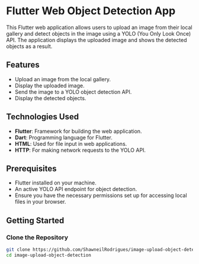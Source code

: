 # Flutter Web Object Detection App

This Flutter web application allows users to upload an image from their local gallery and detect objects in the image using a YOLO (You Only Look Once) API. The application displays the uploaded image and shows the detected objects as a result.

## Features

- Upload an image from the local gallery.
- Display the uploaded image.
- Send the image to a YOLO object detection API.
- Display the detected objects.

## Technologies Used

- **Flutter**: Framework for building the web application.
- **Dart**: Programming language for Flutter.
- **HTML**: Used for file input in web applications.
- **HTTP**: For making network requests to the YOLO API.

## Prerequisites

- Flutter installed on your machine.
- An active YOLO API endpoint for object detection.
- Ensure you have the necessary permissions set up for accessing local files in your browser.

## Getting Started

### Clone the Repository

```bash
git clone https://github.com/ShawneilRodrigues/image-upload-object-detection.git
cd image-upload-object-detection
